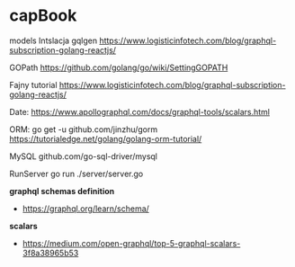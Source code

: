 # capBook

models
Intslacja gqlgen
https://www.logisticinfotech.com/blog/graphql-subscription-golang-reactjs/

GOPath
https://github.com/golang/go/wiki/SettingGOPATH

Fajny tutorial
https://www.logisticinfotech.com/blog/graphql-subscription-golang-reactjs/

Date:
https://www.apollographql.com/docs/graphql-tools/scalars.html

ORM:
go get -u github.com/jinzhu/gorm
https://tutorialedge.net/golang/golang-orm-tutorial/

MySQL
github.com/go-sql-driver/mysql

RunServer
go run ./server/server.go

**graphql schemas definition**
* https://graphql.org/learn/schema/

**scalars**
* https://medium.com/open-graphql/top-5-graphql-scalars-3f8a38965b53
